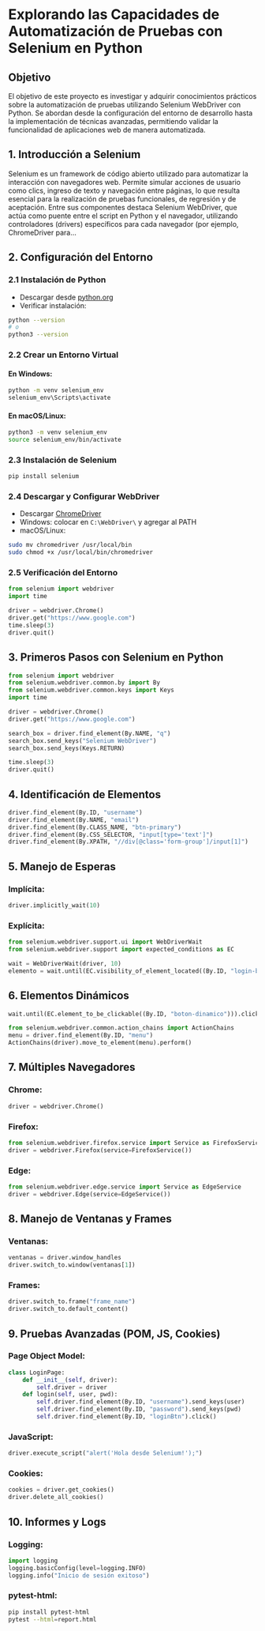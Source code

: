# Explorando las Capacidades de Automatización de Pruebas con Selenium en Python

## Objetivo

El objetivo de este proyecto es investigar y adquirir conocimientos prácticos sobre la automatización de pruebas utilizando Selenium WebDriver con Python. Se abordan desde la configuración del entorno de desarrollo hasta la implementación de técnicas avanzadas, permitiendo validar la funcionalidad de aplicaciones web de manera automatizada.

## 1. Introducción a Selenium

Selenium es un framework de código abierto utilizado para automatizar la interacción con navegadores web. Permite simular acciones de usuario como clics, ingreso de texto y navegación entre páginas, lo que resulta esencial para la realización de pruebas funcionales, de regresión y de aceptación. Entre sus componentes destaca Selenium WebDriver, que actúa como puente entre el script en Python y el navegador, utilizando controladores (drivers) específicos para cada navegador (por ejemplo, ChromeDriver para...

## 2. Configuración del Entorno

### 2.1 Instalación de Python

- Descargar desde [python.org](https://www.python.org/downloads/)
- Verificar instalación:

```bash
python --version
# o
python3 --version
```

### 2.2 Crear un Entorno Virtual

#### En Windows:
```bash
python -m venv selenium_env
selenium_env\Scripts\activate
```

#### En macOS/Linux:
```bash
python3 -m venv selenium_env
source selenium_env/bin/activate
```

### 2.3 Instalación de Selenium

```bash
pip install selenium
```

### 2.4 Descargar y Configurar WebDriver

- Descargar [ChromeDriver](https://sites.google.com/chromium.org/driver/)
- Windows: colocar en `C:\WebDriver\` y agregar al PATH
- macOS/Linux:

```bash
sudo mv chromedriver /usr/local/bin
sudo chmod +x /usr/local/bin/chromedriver
```

### 2.5 Verificación del Entorno

```python
from selenium import webdriver
import time

driver = webdriver.Chrome()
driver.get("https://www.google.com")
time.sleep(3)
driver.quit()
```

## 3. Primeros Pasos con Selenium en Python

```python
from selenium import webdriver
from selenium.webdriver.common.by import By
from selenium.webdriver.common.keys import Keys
import time

driver = webdriver.Chrome()
driver.get("https://www.google.com")

search_box = driver.find_element(By.NAME, "q")
search_box.send_keys("Selenium WebDriver")
search_box.send_keys(Keys.RETURN)

time.sleep(3)
driver.quit()
```

## 4. Identificación de Elementos

```python
driver.find_element(By.ID, "username")
driver.find_element(By.NAME, "email")
driver.find_element(By.CLASS_NAME, "btn-primary")
driver.find_element(By.CSS_SELECTOR, "input[type='text']")
driver.find_element(By.XPATH, "//div[@class='form-group']/input[1]")
```

## 5. Manejo de Esperas

### Implícita:
```python
driver.implicitly_wait(10)
```

### Explícita:
```python
from selenium.webdriver.support.ui import WebDriverWait
from selenium.webdriver.support import expected_conditions as EC

wait = WebDriverWait(driver, 10)
elemento = wait.until(EC.visibility_of_element_located((By.ID, "login-button")))
```

## 6. Elementos Dinámicos

```python
wait.until(EC.element_to_be_clickable((By.ID, "boton-dinamico"))).click()
```

```python
from selenium.webdriver.common.action_chains import ActionChains
menu = driver.find_element(By.ID, "menu")
ActionChains(driver).move_to_element(menu).perform()
```

## 7. Múltiples Navegadores

### Chrome:
```python
driver = webdriver.Chrome()
```

### Firefox:
```python
from selenium.webdriver.firefox.service import Service as FirefoxService
driver = webdriver.Firefox(service=FirefoxService())
```

### Edge:
```python
from selenium.webdriver.edge.service import Service as EdgeService
driver = webdriver.Edge(service=EdgeService())
```

## 8. Manejo de Ventanas y Frames

### Ventanas:
```python
ventanas = driver.window_handles
driver.switch_to.window(ventanas[1])
```

### Frames:
```python
driver.switch_to.frame("frame_name")
driver.switch_to.default_content()
```

## 9. Pruebas Avanzadas (POM, JS, Cookies)

### Page Object Model:

```python
class LoginPage:
    def __init__(self, driver):
        self.driver = driver
    def login(self, user, pwd):
        self.driver.find_element(By.ID, "username").send_keys(user)
        self.driver.find_element(By.ID, "password").send_keys(pwd)
        self.driver.find_element(By.ID, "loginBtn").click()
```

### JavaScript:
```python
driver.execute_script("alert('Hola desde Selenium!');")
```

### Cookies:
```python
cookies = driver.get_cookies()
driver.delete_all_cookies()
```

## 10. Informes y Logs

### Logging:
```python
import logging
logging.basicConfig(level=logging.INFO)
logging.info("Inicio de sesión exitoso")
```

### pytest-html:
```bash
pip install pytest-html
pytest --html=report.html
```
